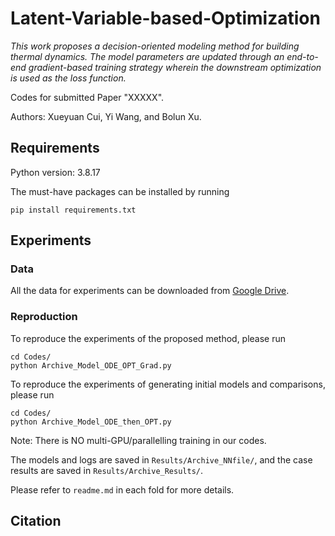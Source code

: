 # Latent-Variable-based-Optimization

_This work proposes a decision-oriented modeling method for building thermal dynamics. The model parameters are updated through an end-to-end gradient-based training strategy wherein the downstream optimization is used as the loss function._

Codes for submitted Paper "XXXXX".

Authors: Xueyuan Cui, Yi Wang, and Bolun Xu.

## Requirements
Python version: 3.8.17

The must-have packages can be installed by running
```
pip install requirements.txt
```

## Experiments
### Data
All the data for experiments can be downloaded from [Google Drive](https://drive.google.com/drive/folders/1U4RE0EGJgCrL_LJvFmMf_LiXID7o4P38?usp=sharing).

### Reproduction
To reproduce the experiments of the proposed method, please run
```
cd Codes/
python Archive_Model_ODE_OPT_Grad.py
```
To reproduce the experiments of generating initial models and comparisons, please run
```
cd Codes/
python Archive_Model_ODE_then_OPT.py
```
Note: There is NO multi-GPU/parallelling training in our codes. 

The models and logs are saved in ```Results/Archive_NNfile/```, and the case results are saved in ```Results/Archive_Results/```.

Please refer to ```readme.md``` in each fold for more details.

## Citation
```
```
